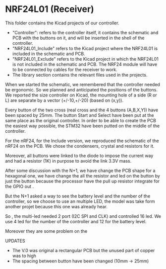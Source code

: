 # NRF24L01 (Receiver)

This folder contains the Kicad projects of our controller.
- "Controller": refers to the controller itself, it contains the schematic and PCB with the buttons on it, and will be inserted in the shell of the controller.
- "NRF24L01_Include" refers to the Kicad project where the NRF24L01 is included in the schematic and PCB.
- "NRF24L01_Exclude" refers to the Kicad project in which the NRF24L01 is not included in the schematic and PCB. The NRF24 module will have to be connected by cables for the receiver to work.
- The library section contains the relevant files used in the projects.


When we started the schematic, we remembered that the controller needed be ergonomic. So we planned and anticipated the positions of the buttons. 
We reported the size controller on Kicad, the mounting hole of a side (R or L) are separate by a vector (+/-10,+/-20) (based on (x,y)). 

Every button of the two cross (real cross and the 4 buttons (A,B,X,Y)) have been spaced by 25mm. The button Start and Select have been put at the same place as the original controller. 
In order to be able to create the PCB the easiest way possible, the STM32 have been putted on the middle of the controller.

For the nRF24, for the Include version, we reproduced the schematic of the nRF24 on the PCB. We chose the condensers, crystal and resistors for it.

Moreover, all buttons were linked to the diode to impose the current way and had a resistor (1K) in purpose to avoid the link 3.3V mass.

After some discussion with the N+1, we have change the PCB shape for a hexagonal one, we have change the all the resistor and led on the button by just the button because the processor have the pull up resistor integrate for the GPIO out .

But the N+1 asked a way to see the battery level and the number of the controller, so we choose to use an multiple LED, the model was take form another projet because this one was already hear.

So , the multi-led needed 2 port (I2C SPI and CLK) and controlled 16 led. We use 4 led for the number of the controller and 12 for the battery level.

Moreover they are some problem on the 

UPDATES

- The V.0 was original a rectangular PCB but the unused part of copper was to high
- The spacing between button have been changed (10mm -> 25mm)
